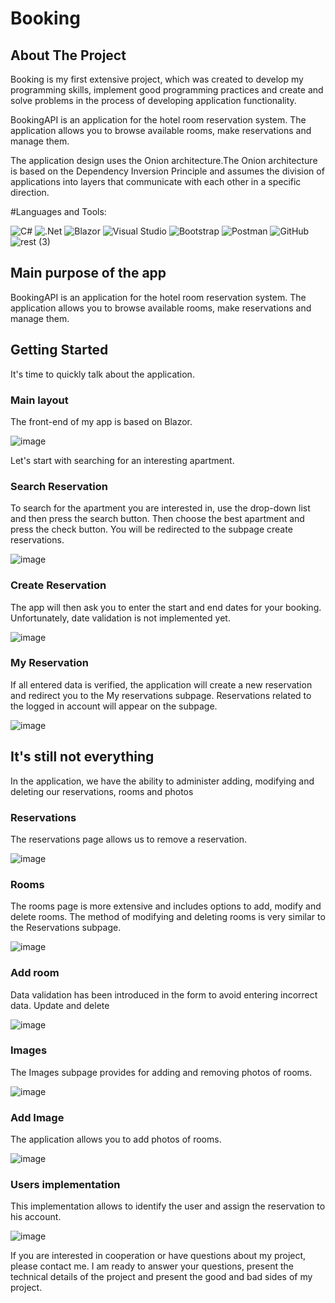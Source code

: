 # Booking

About The Project
-------------
Booking is my first extensive project, which was created to develop my programming skills, implement good programming practices and create and solve problems in the process of developing application functionality.

BookingAPI is an application for the hotel room reservation system. The application allows you to browse available rooms, make reservations and manage them.

The application design uses the Onion architecture.The Onion architecture is based on the Dependency Inversion Principle and assumes the division of applications into layers that communicate with each other in a specific direction.




#Languages and Tools:

![C#](https://img.shields.io/badge/c%23-%23239120.svg?style=for-the-badge&logo=c-sharp&logoColor=white)
![.Net](https://img.shields.io/badge/.NET-5C2D91?style=for-the-badge&logo=.net&logoColor=white)
![Blazor](https://img.shields.io/badge/blazor-%235C2D91.svg?style=for-the-badge&logo=blazor&logoColor=white)
![Visual Studio](https://img.shields.io/badge/Visual%20Studio-5C2D91.svg?style=for-the-badge&logo=visual-studio&logoColor=white)
![Bootstrap](https://img.shields.io/badge/bootstrap-%238511FA.svg?style=for-the-badge&logo=bootstrap&logoColor=white)
![Postman](https://img.shields.io/badge/Postman-FF6C37?style=for-the-badge&logo=postman&logoColor=white)
![GitHub](https://img.shields.io/badge/github-%23121011.svg?style=for-the-badge&logo=github&logoColor=white)
![rest (3)](https://github.com/LukaszFlorekProgramming/BookingAPI/assets/56117955/14397813-bc3b-4ee9-803f-9d699893f35d)



          
Main purpose of the app
-------------
BookingAPI is an application for the hotel room reservation system. The application allows you to browse available rooms, make reservations and manage them.

Getting Started
-------------
It's time to quickly talk about the application.

### Main layout
The front-end of my app is based on Blazor.

![image](https://github.com/LukaszFlorekProgramming/BookingAPI/assets/56117955/7dfa1ad5-7ff4-4f9b-b89c-af629853a51f)

Let's start with searching for an interesting apartment.

### Search Reservation
To search for the apartment you are interested in, use the drop-down list and then press the search button. Then choose the best apartment and press the check button. You will be redirected to the subpage create reservations.

![image](https://github.com/LukaszFlorekProgramming/BookingAPI/assets/56117955/df8b2675-e7f0-4746-be84-f55e0559bbdf)

### Create Reservation
The app will then ask you to enter the start and end dates for your booking. Unfortunately, date validation is not implemented yet.

![image](https://github.com/LukaszFlorekProgramming/BookingAPI/assets/56117955/3c3d82fc-91bb-4950-8f4d-e47886750d53)

### My Reservation
If all entered data is verified, the application will create a new reservation and redirect you to the My reservations subpage. Reservations related to the logged in account will appear on the subpage.

![image](https://github.com/LukaszFlorekProgramming/BookingAPI/assets/56117955/d599bbdc-e7bc-4ef0-916e-ca45a26c9ebc)

## It's still not everything

In the application, we have the ability to administer adding, modifying and deleting our reservations, rooms and photos

### Reservations
The reservations page allows us to remove a reservation.

![image](https://github.com/LukaszFlorekProgramming/BookingAPI/assets/56117955/ca002dc4-804d-481c-88ba-a6dd438fba01)

### Rooms
The rooms page is more extensive and includes options to add, modify and delete rooms.
The method of modifying and deleting rooms is very similar to the Reservations subpage.

![image](https://github.com/LukaszFlorekProgramming/BookingAPI/assets/56117955/1fdf7fa9-0d92-4c5f-b7ba-df2e04dcf410)

### Add room
Data validation has been introduced in the form to avoid entering incorrect data. Update and delete 

![image](https://github.com/LukaszFlorekProgramming/BookingAPI/assets/56117955/13426d85-7e07-4353-b29f-f8b9ef8347c2)

### Images
The Images subpage provides for adding and removing photos of rooms.

![image](https://github.com/LukaszFlorekProgramming/BookingAPI/assets/56117955/872ed9fe-d590-4d6e-be49-d0be21525d67)

### Add Image
The application allows you to add photos of rooms.

![image](https://github.com/LukaszFlorekProgramming/BookingAPI/assets/56117955/8db62739-594c-4405-ba66-9b8977a3c76a)

### Users implementation
This implementation allows to identify the user and assign the reservation to his account.

![image](https://github.com/LukaszFlorekProgramming/BookingAPI/assets/56117955/ac61b6f2-32d4-424d-822c-4dafeb212464)


If you are interested in cooperation or have questions about my project, please contact me. I am ready to answer your questions, present the technical details of the project and present the good and bad sides of my project.























          
          
          
          
